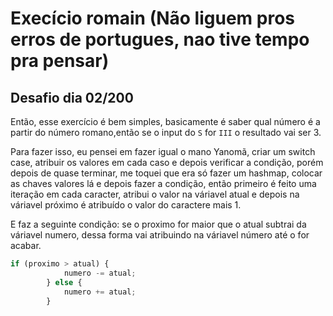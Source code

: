 # Execício romain (Não liguem pros erros de portugues, nao tive tempo pra pensar)
## Desafio dia 02/200

Então, esse exercício é bem simples, basicamente é saber qual número é a partir do número romano,então se o input do `S` for `III` o resultado vai ser 3.

Para fazer isso, eu pensei em fazer igual o mano Yanomã, criar um switch case, atribuir os valores em cada caso e depois verificar a condição, porém depois de quase terminar, me toquei que era só fazer um hashmap, colocar as chaves valores lá e depois fazer a condição, então primeiro é feito uma iteração em cada caracter, atribui o valor na váriavel atual e depois na váriavel próximo é atribuído o valor do caractere mais 1. 

E faz a seguinte condição: se o proximo for maior que o atual subtrai da váriavel numero, dessa forma vai atribuindo na váriavel número até o for acabar.
``` javascript
if (proximo > atual) {
            numero -= atual;
        } else {
            numero += atual;
        }
```
